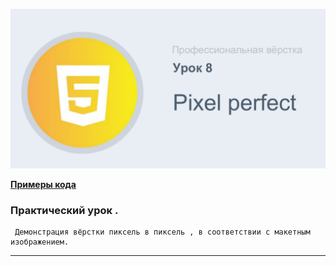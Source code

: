 ![subject-lesson-4](../lesson-8/materials/lesson-8.png)

[**Примеры кода**](https://artiom30.github.io/HTML-CSS--Pro-/lesson-4/lesson-notes/index.html)

### Практический урок .

     Демонстрация вёрстки пиксель в пиксель , в соответствии с макетным изображением.


---
